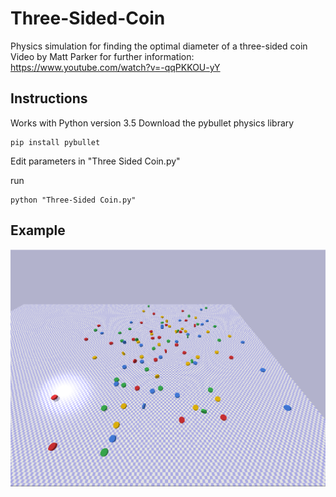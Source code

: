 # Three-Sided-Coin
Physics simulation for finding the optimal diameter of a three-sided coin
Video by Matt Parker for further information: https://www.youtube.com/watch?v=-qqPKKOU-yY

## Instructions
Works with Python version 3.5
Download the pybullet physics library
```
pip install pybullet
```
Edit parameters in "Three Sided Coin.py"

run
```
python "Three-Sided Coin.py"
```

## Example
![example1](https://github.com/LeonZamel/Three-Sided-Coin/blob/master/example_data/example.PNG)
